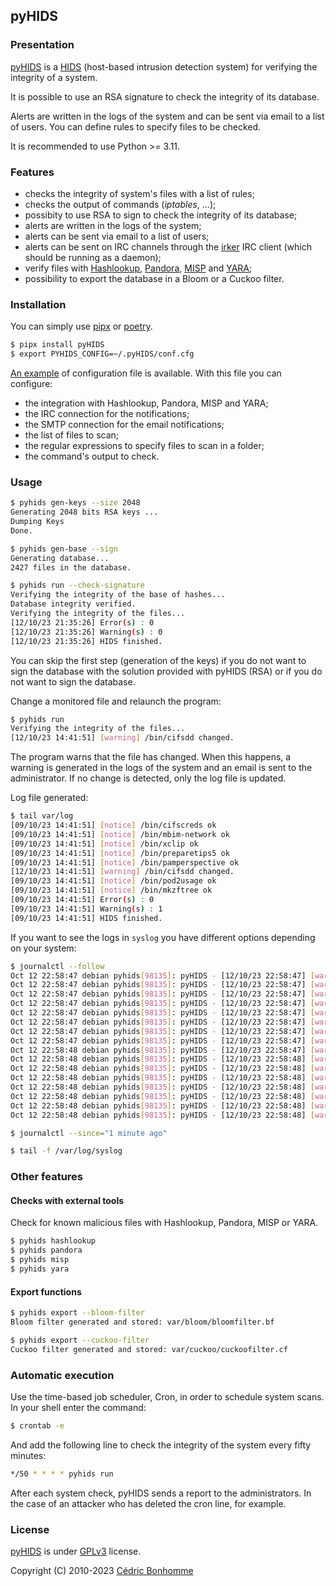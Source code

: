 ## pyHIDS

### Presentation

[pyHIDS](https://github.com/cedricbonhomme/pyHIDS) is a
[HIDS](http://en.wikipedia.org/wiki/Host-based_intrusion_detection_system)
(host-based intrusion detection system) for verifying the integrity of a system.

It is possible to use an RSA signature to check the integrity of its database.

Alerts are written in the logs of the system and can be sent via email
to a list of users. You can define rules to specify files to be checked.

It is recommended to use Python >= 3.11.


### Features

* checks the integrity of system's files with a list of rules;
* checks the output of commands (*iptables*, ...);
* possibity to use RSA to sign to check the integrity of its database;
* alerts are written in the logs of the system;
* alerts can be sent via email to a list of users;
* alerts can be sent on IRC channels through the
  [irker](https://gitlab.com/esr/irker) IRC client (which should be running as
  a daemon);
* verify files with [Hashlookup](https://github.com/hashlookup),
  [Pandora](https://github.com/pandora-analysis),
  [MISP](https://github.com/MISP) and
  [YARA](https://github.com/virustotal/yara);
* possibility to export the database in a Bloom or a Cuckoo filter.


### Installation

You can simply use [pipx](https://pypa.github.io/pipx/)
or [poetry](https://python-poetry.org/).

```bash
$ pipx install pyHIDS
$ export PYHIDS_CONFIG=~/.pyHIDS/conf.cfg
```

[An example](./conf.cfg-sample) of configuration file is available.
With this file you can configure:

- the integration with Hashlookup, Pandora, MISP and YARA;
- the IRC connection for the notifications;
- the SMTP connection for the email notifications;
- the list of files to scan;
- the regular expressions to specify files to scan in a folder;
- the command's output to check.


### Usage

```bash
$ pyhids gen-keys --size 2048
Generating 2048 bits RSA keys ...
Dumping Keys
Done.

$ pyhids gen-base --sign
Generating database...
2427 files in the database.

$ pyhids run --check-signature
Verifying the integrity of the base of hashes...
Database integrity verified.
Verifying the integrity of the files...
[12/10/23 21:35:26] Error(s) : 0
[12/10/23 21:35:26] Warning(s) : 0
[12/10/23 21:35:26] HIDS finished.
```

You can skip the first step (generation of the keys) if you do not want to
sign the database with the solution provided with pyHIDS (RSA) or if you
do not want to sign the database.

Change a monitored file and relaunch the program:

```bash
$ pyhids run
Verifying the integrity of the files...
[12/10/23 14:41:51] [warning] /bin/cifsdd changed.
```

The program warns that the file has changed. When this happens, a warning is
generated in the logs of the system and an email is sent to the
administrator. If no change is detected, only the log file is updated.

Log file generated:

```bash
$ tail var/log
[09/10/23 14:41:51] [notice] /bin/cifscreds ok
[09/10/23 14:41:51] [notice] /bin/mbim-network ok
[09/10/23 14:41:51] [notice] /bin/xclip ok
[09/10/23 14:41:51] [notice] /bin/preparetips5 ok
[09/10/23 14:41:51] [notice] /bin/pamperspective ok
[12/10/23 14:41:51] [warning] /bin/cifsdd changed.
[09/10/23 14:41:51] [notice] /bin/pod2usage ok
[09/10/23 14:41:51] [notice] /bin/mkzftree ok
[09/10/23 14:41:51] Error(s) : 0
[09/10/23 14:41:51] Warning(s) : 1
[09/10/23 14:41:51] HIDS finished.
```

If you want to see the logs in ``syslog`` you have different options
depending on your system:

```bash
$ journalctl --follow
Oct 12 22:58:47 debian pyhids[98135]: pyHIDS - [12/10/23 22:58:47] [warning] /etc/resolv.conf changed.
Oct 12 22:58:47 debian pyhids[98135]: pyHIDS - [12/10/23 22:58:47] [warning] /bin/mdsearch changed.
Oct 12 22:58:47 debian pyhids[98135]: pyHIDS - [12/10/23 22:58:47] [warning] /bin/smbcacls changed.
Oct 12 22:58:47 debian pyhids[98135]: pyHIDS - [12/10/23 22:58:47] [warning] /bin/smbspool changed.
Oct 12 22:58:47 debian pyhids[98135]: pyHIDS - [12/10/23 22:58:47] [warning] /bin/smbclient changed.
Oct 12 22:58:47 debian pyhids[98135]: pyHIDS - [12/10/23 22:58:47] [warning] /bin/smbcquotas changed.
Oct 12 22:58:47 debian pyhids[98135]: pyHIDS - [12/10/23 22:58:47] [warning] /bin/smbget changed.
Oct 12 22:58:47 debian pyhids[98135]: pyHIDS - [12/10/23 22:58:47] [warning] /bin/nmblookup changed.
Oct 12 22:58:48 debian pyhids[98135]: pyHIDS - [12/10/23 22:58:47] [warning] /bin/rpcclient changed.
Oct 12 22:58:48 debian pyhids[98135]: pyHIDS - [12/10/23 22:58:48] [warning] /bin/smbpasswd changed.
Oct 12 22:58:48 debian pyhids[98135]: pyHIDS - [12/10/23 22:58:48] [warning] /bin/dbwrap_tool changed.
Oct 12 22:58:48 debian pyhids[98135]: pyHIDS - [12/10/23 22:58:48] [warning] /bin/cifsdd changed.
Oct 12 22:58:48 debian pyhids[98135]: pyHIDS - [12/10/23 22:58:48] [warning] /bin/net changed.
Oct 12 22:58:48 debian pyhids[98135]: pyHIDS - [12/10/23 22:58:48] [warning] /bin/samba-regedit changed.
Oct 12 22:58:48 debian pyhids[98135]: pyHIDS - [12/10/23 22:58:48] [warning] /bin/testparm changed.
Oct 12 22:58:48 debian pyhids[98135]: pyHIDS - [12/10/23 22:58:48] [warning] /bin/smbtree changed.
```

```bash
$ journalctl --since="1 minute ago"
```

```bash
$ tail -f /var/log/syslog
```



### Other features

#### Checks with external tools

Check for known malicious files with Hashlookup, Pandora, MISP or YARA.

```bash
$ pyhids hashlookup
$ pyhids pandora
$ pyhids misp
$ pyhids yara
```

#### Export functions

```bash
$ pyhids export --bloom-filter
Bloom filter generated and stored: var/bloom/bloomfilter.bf
```

```bash
$ pyhids export --cuckoo-filter
Cuckoo filter generated and stored: var/cuckoo/cuckoofilter.cf
```


### Automatic execution

Use the time-based job scheduler, Cron, in order to schedule system scans.
In your shell enter the command:

```bash
$ crontab -e
```

And add the following line to check the integrity of the system every fifty
minutes:

```bash
*/50 * * * * pyhids run
```

After each system check, pyHIDS sends a report to the administrators.
In the case of an attacker who has deleted the cron line, for example.


### License

[pyHIDS](https://github.com/cedricbonhomme/pyHIDS) is under
[GPLv3](http://www.gnu.org/licenses/gpl-3.0.txt) license.

Copyright (C) 2010-2023 [Cédric Bonhomme](https://www.cedricbonhomme.org)
